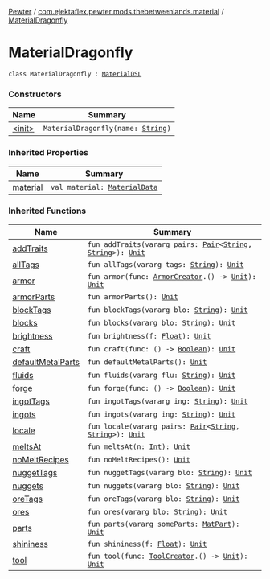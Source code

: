 [Pewter](../../index.md) / [com.ejektaflex.pewter.mods.thebetweenlands.material](../index.md) / [MaterialDragonfly](./index.md)

# MaterialDragonfly

`class MaterialDragonfly : `[`MaterialDSL`](../../com.ejektaflex.pewter.api.core.materials/-material-d-s-l/index.md)

### Constructors

| Name | Summary |
|---|---|
| [&lt;init&gt;](-init-.md) | `MaterialDragonfly(name: `[`String`](https://kotlinlang.org/api/latest/jvm/stdlib/kotlin/-string/index.html)`)` |

### Inherited Properties

| Name | Summary |
|---|---|
| [material](../../com.ejektaflex.pewter.api.core.materials/-material-d-s-l/material.md) | `val material: `[`MaterialData`](../../com.ejektaflex.pewter.api.core.materials.stats/-material-data/index.md) |

### Inherited Functions

| Name | Summary |
|---|---|
| [addTraits](../../com.ejektaflex.pewter.api.core.materials/-material-d-s-l/add-traits.md) | `fun addTraits(vararg pairs: `[`Pair`](https://kotlinlang.org/api/latest/jvm/stdlib/kotlin/-pair/index.html)`<`[`String`](https://kotlinlang.org/api/latest/jvm/stdlib/kotlin/-string/index.html)`, `[`String`](https://kotlinlang.org/api/latest/jvm/stdlib/kotlin/-string/index.html)`>): `[`Unit`](https://kotlinlang.org/api/latest/jvm/stdlib/kotlin/-unit/index.html) |
| [allTags](../../com.ejektaflex.pewter.api.core.materials/-material-d-s-l/all-tags.md) | `fun allTags(vararg tags: `[`String`](https://kotlinlang.org/api/latest/jvm/stdlib/kotlin/-string/index.html)`): `[`Unit`](https://kotlinlang.org/api/latest/jvm/stdlib/kotlin/-unit/index.html) |
| [armor](../../com.ejektaflex.pewter.api.core.materials/-material-d-s-l/armor.md) | `fun armor(func: `[`ArmorCreator`](../../com.ejektaflex.pewter.api.core.materials/-material-d-s-l/-armor-creator/index.md)`.() -> `[`Unit`](https://kotlinlang.org/api/latest/jvm/stdlib/kotlin/-unit/index.html)`): `[`Unit`](https://kotlinlang.org/api/latest/jvm/stdlib/kotlin/-unit/index.html) |
| [armorParts](../../com.ejektaflex.pewter.api.core.materials/-material-d-s-l/armor-parts.md) | `fun armorParts(): `[`Unit`](https://kotlinlang.org/api/latest/jvm/stdlib/kotlin/-unit/index.html) |
| [blockTags](../../com.ejektaflex.pewter.api.core.materials/-material-d-s-l/block-tags.md) | `fun blockTags(vararg blo: `[`String`](https://kotlinlang.org/api/latest/jvm/stdlib/kotlin/-string/index.html)`): `[`Unit`](https://kotlinlang.org/api/latest/jvm/stdlib/kotlin/-unit/index.html) |
| [blocks](../../com.ejektaflex.pewter.api.core.materials/-material-d-s-l/blocks.md) | `fun blocks(vararg blo: `[`String`](https://kotlinlang.org/api/latest/jvm/stdlib/kotlin/-string/index.html)`): `[`Unit`](https://kotlinlang.org/api/latest/jvm/stdlib/kotlin/-unit/index.html) |
| [brightness](../../com.ejektaflex.pewter.api.core.materials/-material-d-s-l/brightness.md) | `fun brightness(f: `[`Float`](https://kotlinlang.org/api/latest/jvm/stdlib/kotlin/-float/index.html)`): `[`Unit`](https://kotlinlang.org/api/latest/jvm/stdlib/kotlin/-unit/index.html) |
| [craft](../../com.ejektaflex.pewter.api.core.materials/-material-d-s-l/craft.md) | `fun craft(func: () -> `[`Boolean`](https://kotlinlang.org/api/latest/jvm/stdlib/kotlin/-boolean/index.html)`): `[`Unit`](https://kotlinlang.org/api/latest/jvm/stdlib/kotlin/-unit/index.html) |
| [defaultMetalParts](../../com.ejektaflex.pewter.api.core.materials/-material-d-s-l/default-metal-parts.md) | `fun defaultMetalParts(): `[`Unit`](https://kotlinlang.org/api/latest/jvm/stdlib/kotlin/-unit/index.html) |
| [fluids](../../com.ejektaflex.pewter.api.core.materials/-material-d-s-l/fluids.md) | `fun fluids(vararg flu: `[`String`](https://kotlinlang.org/api/latest/jvm/stdlib/kotlin/-string/index.html)`): `[`Unit`](https://kotlinlang.org/api/latest/jvm/stdlib/kotlin/-unit/index.html) |
| [forge](../../com.ejektaflex.pewter.api.core.materials/-material-d-s-l/forge.md) | `fun forge(func: () -> `[`Boolean`](https://kotlinlang.org/api/latest/jvm/stdlib/kotlin/-boolean/index.html)`): `[`Unit`](https://kotlinlang.org/api/latest/jvm/stdlib/kotlin/-unit/index.html) |
| [ingotTags](../../com.ejektaflex.pewter.api.core.materials/-material-d-s-l/ingot-tags.md) | `fun ingotTags(vararg ing: `[`String`](https://kotlinlang.org/api/latest/jvm/stdlib/kotlin/-string/index.html)`): `[`Unit`](https://kotlinlang.org/api/latest/jvm/stdlib/kotlin/-unit/index.html) |
| [ingots](../../com.ejektaflex.pewter.api.core.materials/-material-d-s-l/ingots.md) | `fun ingots(vararg ing: `[`String`](https://kotlinlang.org/api/latest/jvm/stdlib/kotlin/-string/index.html)`): `[`Unit`](https://kotlinlang.org/api/latest/jvm/stdlib/kotlin/-unit/index.html) |
| [locale](../../com.ejektaflex.pewter.api.core.materials/-material-d-s-l/locale.md) | `fun locale(vararg pairs: `[`Pair`](https://kotlinlang.org/api/latest/jvm/stdlib/kotlin/-pair/index.html)`<`[`String`](https://kotlinlang.org/api/latest/jvm/stdlib/kotlin/-string/index.html)`, `[`String`](https://kotlinlang.org/api/latest/jvm/stdlib/kotlin/-string/index.html)`>): `[`Unit`](https://kotlinlang.org/api/latest/jvm/stdlib/kotlin/-unit/index.html) |
| [meltsAt](../../com.ejektaflex.pewter.api.core.materials/-material-d-s-l/melts-at.md) | `fun meltsAt(n: `[`Int`](https://kotlinlang.org/api/latest/jvm/stdlib/kotlin/-int/index.html)`): `[`Unit`](https://kotlinlang.org/api/latest/jvm/stdlib/kotlin/-unit/index.html) |
| [noMeltRecipes](../../com.ejektaflex.pewter.api.core.materials/-material-d-s-l/no-melt-recipes.md) | `fun noMeltRecipes(): `[`Unit`](https://kotlinlang.org/api/latest/jvm/stdlib/kotlin/-unit/index.html) |
| [nuggetTags](../../com.ejektaflex.pewter.api.core.materials/-material-d-s-l/nugget-tags.md) | `fun nuggetTags(vararg blo: `[`String`](https://kotlinlang.org/api/latest/jvm/stdlib/kotlin/-string/index.html)`): `[`Unit`](https://kotlinlang.org/api/latest/jvm/stdlib/kotlin/-unit/index.html) |
| [nuggets](../../com.ejektaflex.pewter.api.core.materials/-material-d-s-l/nuggets.md) | `fun nuggets(vararg blo: `[`String`](https://kotlinlang.org/api/latest/jvm/stdlib/kotlin/-string/index.html)`): `[`Unit`](https://kotlinlang.org/api/latest/jvm/stdlib/kotlin/-unit/index.html) |
| [oreTags](../../com.ejektaflex.pewter.api.core.materials/-material-d-s-l/ore-tags.md) | `fun oreTags(vararg blo: `[`String`](https://kotlinlang.org/api/latest/jvm/stdlib/kotlin/-string/index.html)`): `[`Unit`](https://kotlinlang.org/api/latest/jvm/stdlib/kotlin/-unit/index.html) |
| [ores](../../com.ejektaflex.pewter.api.core.materials/-material-d-s-l/ores.md) | `fun ores(vararg blo: `[`String`](https://kotlinlang.org/api/latest/jvm/stdlib/kotlin/-string/index.html)`): `[`Unit`](https://kotlinlang.org/api/latest/jvm/stdlib/kotlin/-unit/index.html) |
| [parts](../../com.ejektaflex.pewter.api.core.materials/-material-d-s-l/parts.md) | `fun parts(vararg someParts: `[`MatPart`](../../com.ejektaflex.pewter.api.core.materials.stats/-material-data/-mat-part/index.md)`): `[`Unit`](https://kotlinlang.org/api/latest/jvm/stdlib/kotlin/-unit/index.html) |
| [shininess](../../com.ejektaflex.pewter.api.core.materials/-material-d-s-l/shininess.md) | `fun shininess(f: `[`Float`](https://kotlinlang.org/api/latest/jvm/stdlib/kotlin/-float/index.html)`): `[`Unit`](https://kotlinlang.org/api/latest/jvm/stdlib/kotlin/-unit/index.html) |
| [tool](../../com.ejektaflex.pewter.api.core.materials/-material-d-s-l/tool.md) | `fun tool(func: `[`ToolCreator`](../../com.ejektaflex.pewter.api.core.materials/-material-d-s-l/-tool-creator/index.md)`.() -> `[`Unit`](https://kotlinlang.org/api/latest/jvm/stdlib/kotlin/-unit/index.html)`): `[`Unit`](https://kotlinlang.org/api/latest/jvm/stdlib/kotlin/-unit/index.html) |
